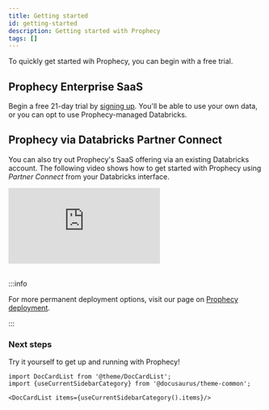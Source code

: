```yaml
---
title: Getting started
id: getting-started
description: Getting started with Prophecy
tags: []
---
```


To quickly get started wih Prophecy, you can begin with a free trial.

## Prophecy Enterprise SaaS

Begin a free 21-day trial by [signing up](https://app.prophecy.io/metadata/auth/signup). You'll be able to use your own data, or you can opt to use Prophecy-managed Databricks.

## Prophecy via Databricks Partner Connect

You can also try out Prophecy's SaaS offering via an existing Databricks account. The following video shows how to get started with Prophecy using _Partner Connect_ from your Databricks interface.

<div class="video-container">
<iframe src="https://www.youtube.com/embed/mh-6lpYJcqs" title="YouTube video player" frameborder="0" allow="accelerometer; autoplay; clipboard-write; encrypted-media; gyroscope; picture-in-picture" allowfullscreen></iframe>
</div>
<br />

:::info

For more permanent deployment options, visit our page on [Prophecy deployment](docs/administration/prophecy-deployment.md).

:::

### Next steps

Try it yourself to get up and running with Prophecy!

```mdx-code-block
import DocCardList from '@theme/DocCardList';
import {useCurrentSidebarCategory} from '@docusaurus/theme-common';

<DocCardList items={useCurrentSidebarCategory().items}/>
```
